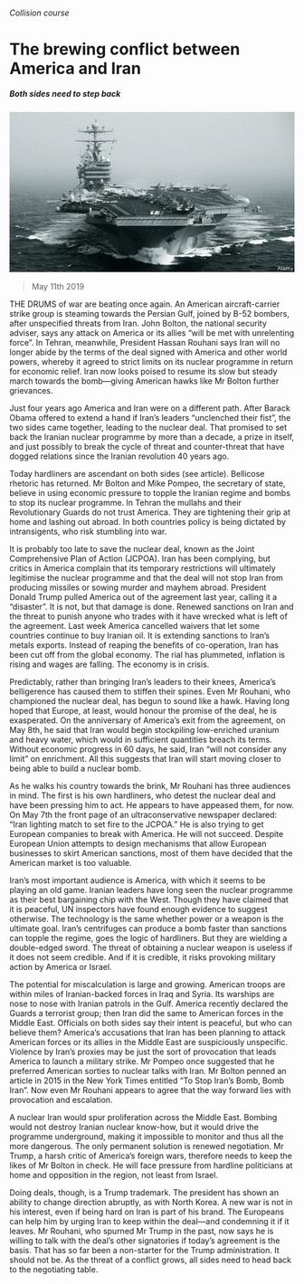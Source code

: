 ###### Collision course

# The brewing conflict between America and Iran 

##### Both sides need to step back 

![image](images/20190511_LDD001_0.jpg) 

> May 11th 2019 

THE DRUMS of war are beating once again. An American aircraft-carrier strike group is steaming towards the Persian Gulf, joined by B-52 bombers, after unspecified threats from Iran. John Bolton, the national security adviser, says any attack on America or its allies “will be met with unrelenting force”. In Tehran, meanwhile, President Hassan Rouhani says Iran will no longer abide by the terms of the deal signed with America and other world powers, whereby it agreed to strict limits on its nuclear programme in return for economic relief. Iran now looks poised to resume its slow but steady march towards the bomb—giving American hawks like Mr Bolton further grievances. 

Just four years ago America and Iran were on a different path. After Barack Obama offered to extend a hand if Iran’s leaders “unclenched their fist”, the two sides came together, leading to the nuclear deal. That promised to set back the Iranian nuclear programme by more than a decade, a prize in itself, and just possibly to break the cycle of threat and counter-threat that have dogged relations since the Iranian revolution 40 years ago. 

Today hardliners are ascendant on both sides (see article). Bellicose rhetoric has returned. Mr Bolton and Mike Pompeo, the secretary of state, believe in using economic pressure to topple the Iranian regime and bombs to stop its nuclear programme. In Tehran the mullahs and their Revolutionary Guards do not trust America. They are tightening their grip at home and lashing out abroad. In both countries policy is being dictated by intransigents, who risk stumbling into war. 

It is probably too late to save the nuclear deal, known as the Joint Comprehensive Plan of Action (JCPOA). Iran has been complying, but critics in America complain that its temporary restrictions will ultimately legitimise the nuclear programme and that the deal will not stop Iran from producing missiles or sowing murder and mayhem abroad. President Donald Trump pulled America out of the agreement last year, calling it a “disaster”. It is not, but that damage is done. Renewed sanctions on Iran and the threat to punish anyone who trades with it have wrecked what is left of the agreement. Last week America cancelled waivers that let some countries continue to buy Iranian oil. It is extending sanctions to Iran’s metals exports. Instead of reaping the benefits of co-operation, Iran has been cut off from the global economy. The rial has plummeted, inflation is rising and wages are falling. The economy is in crisis. 

Predictably, rather than bringing Iran’s leaders to their knees, America’s belligerence has caused them to stiffen their spines. Even Mr Rouhani, who championed the nuclear deal, has begun to sound like a hawk. Having long hoped that Europe, at least, would honour the promise of the deal, he is exasperated. On the anniversary of America’s exit from the agreement, on May 8th, he said that Iran would begin stockpiling low-enriched uranium and heavy water, which would in sufficient quantities breach its terms. Without economic progress in 60 days, he said, Iran “will not consider any limit” on enrichment. All this suggests that Iran will start moving closer to being able to build a nuclear bomb. 

As he walks his country towards the brink, Mr Rouhani has three audiences in mind. The first is his own hardliners, who detest the nuclear deal and have been pressing him to act. He appears to have appeased them, for now. On May 7th the front page of an ultraconservative newspaper declared: “Iran lighting match to set fire to the JCPOA.” He is also trying to get European companies to break with America. He will not succeed. Despite European Union attempts to design mechanisms that allow European businesses to skirt American sanctions, most of them have decided that the American market is too valuable. 

Iran’s most important audience is America, with which it seems to be playing an old game. Iranian leaders have long seen the nuclear programme as their best bargaining chip with the West. Though they have claimed that it is peaceful, UN inspectors have found enough evidence to suggest otherwise. The technology is the same whether power or a weapon is the ultimate goal. Iran’s centrifuges can produce a bomb faster than sanctions can topple the regime, goes the logic of hardliners. But they are wielding a double-edged sword. The threat of obtaining a nuclear weapon is useless if it does not seem credible. And if it is credible, it risks provoking military action by America or Israel. 

The potential for miscalculation is large and growing. American troops are within miles of Iranian-backed forces in Iraq and Syria. Its warships are nose to nose with Iranian patrols in the Gulf. America recently declared the Guards a terrorist group; then Iran did the same to American forces in the Middle East. Officials on both sides say their intent is peaceful, but who can believe them? America’s accusations that Iran has been planning to attack American forces or its allies in the Middle East are suspiciously unspecific. Violence by Iran’s proxies may be just the sort of provocation that leads America to launch a military strike. Mr Pompeo once suggested that he preferred American sorties to nuclear talks with Iran. Mr Bolton penned an article in 2015 in the New York Times entitled “To Stop Iran’s Bomb, Bomb Iran”. Now even Mr Rouhani appears to agree that the way forward lies with provocation and escalation. 

A nuclear Iran would spur proliferation across the Middle East. Bombing would not destroy Iranian nuclear know-how, but it would drive the programme underground, making it impossible to monitor and thus all the more dangerous. The only permanent solution is renewed negotiation. Mr Trump, a harsh critic of America’s foreign wars, therefore needs to keep the likes of Mr Bolton in check. He will face pressure from hardline politicians at home and opposition in the region, not least from Israel. 

Doing deals, though, is a Trump trademark. The president has shown an ability to change direction abruptly, as with North Korea. A new war is not in his interest, even if being hard on Iran is part of his brand. The Europeans can help him by urging Iran to keep within the deal—and condemning it if it leaves. Mr Rouhani, who spurned Mr Trump in the past, now says he is willing to talk with the deal’s other signatories if today’s agreement is the basis. That has so far been a non-starter for the Trump administration. It should not be. As the threat of a conflict grows, all sides need to head back to the negotiating table. 

